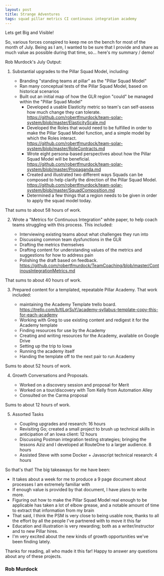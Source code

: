 ```yaml
---
layout: post
title: Strange Adventures
tags: squad pillar metrics CI continuous integration academy
---
```


Lets get Big and Visible!

So, various forces conspired to keep me on the bench for most of the month of July. Being as I am, I wanted to be sure that I provide and share as much value as possible during that time, so... here's my summary / demo!


Rob Murdock's July Output:

1. Substantial upgrades to the Pillar Squad Model, including:

    - Branding "standing teams at pillar" as the "Pillar Squad Model"
    - Ran many conceptual tests of the Pillar Squad Model, based on historical scenarios
    - Built out an initial map of how the GLR region "could" be managed within the "Pillar Squad Model"
		- Developed a usable Elasticity metric so team's can self-assess how much change they can tolerate. https://github.com/robertfmurdock/team-solar-system/blob/master/ElasticityScale.md
		- Developed the Roles that would need to be fulfilled in order to make the Pillar Squad Model function, and a simple model by which the Roles interact. https://github.com/robertfmurdock/team-solar-system/blob/master/RoleContracts.md
		- Wrote eight persona-based perspectives about how the Pillar Squad Model will be beneficial. https://github.com/robertfmurdock/team-solar-system/blob/master/Propaganda.md
		- Created and illustrated two different ways Squads can be composed to help clarify the direction of the Pillar Squad Model. https://github.com/robertfmurdock/team-solar-system/blob/master/SquadComposition.md
		- Determined a few things that a region needs to be given in order to apply the squad model today.

That sums to about 58 hours of work.

2. Wrote a "Metrics for Continuous Integration" white paper, to help coach teams struggling with this process. This included:

    - Interviewing existing teams about what challenges they run into
    - Discussing common team dysfunctions in the GLR
    - Drafting the metrics themselves
    - Drafting content for understanding values of the metrics and suggestions for how to address pain
    - Polishing the draft based on feedback. https://github.com/robertfmurdock/TeamCoaching/blob/master/ContinousIntegrationMetrics.md

That sums to about 40 hours of work.

3. Prepared content for a templated, repeatable Pillar Academy. That work included:

	- maintaining the Academy Template trello board. https://trello.com/b/tILqrSuY/academy-syllabus-template-copy-this-for-each-academy
    - Working with Greg to use existing content and redigest it for the Academy template
    - Finding resources for use by the Academy
    - Creating and writing resources for the Academy, available on Google Drive
    - Setting up the trip to Iowa
    - Running the academy itself
    - Handing the template off to the next pair to run Academy

Sums to about 52 hours of work.

4. Growth Conversations and Proposals.

    - Worked on a discovery session and proposal for Merit
    - Worked on a tour/discovery with Tom Kelly from Automation Alley
    - Consulted on the Carma proposal

Sums to about 12 hours of work.

5. Assorted Tasks

    - Coupling upgrades and research: 16 hours
    - Revisiting Go; created a small project to brush up technical skills in anticipation of an Iowa client: 12 hours
    - Discussing Postman integration testing strategies; bringing the lessons Aziz and I developed at RouteOne to a larger audience. 8 hours
    - Assisted Steve with some Docker + Javascript technical research: 4 hours

So that's that! The big takeaways for me have been:

- It takes about a week for me to produce a 9 page document about processes I am extremely familiar with
- If enough value is provided by that document, I have plans to write more.
- Figuring out how to make the Pillar Squad Model real enough to be applicable has taken a lot of elbow grease, and a notable amount of time to extract that information from my brain
- That said, I think the PSM is very close to being usable now, thanks to all the effort by all the people I've partnered with to move it this far
- Education and illustration is very rewarding; both as a writer/instructor and to new Pillar hires.
- I'm very excited about the new kinds of growth opportunities we've been finding lately.

Thanks for reading, all who made it this far! Happy to answer any questions about any of these projects.

### Rob Murdock
